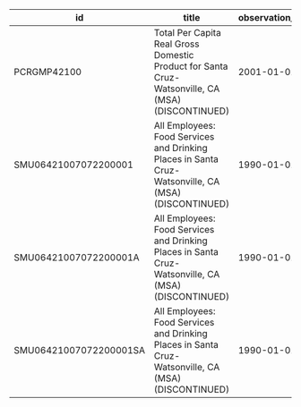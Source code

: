 | id                     | title                                                                                               | observation_start   | observation_end   |
|------------------------|-----------------------------------------------------------------------------------------------------|---------------------|-------------------|
| PCRGMP42100            | Total Per Capita Real Gross Domestic Product for Santa Cruz-Watsonville, CA (MSA) (DISCONTINUED)    | 2001-01-01          | 2017-01-01        |
| SMU06421007072200001   | All Employees: Food Services and Drinking Places in Santa Cruz-Watsonville, CA (MSA) (DISCONTINUED) | 1990-01-01          | 2013-12-01        |
| SMU06421007072200001A  | All Employees: Food Services and Drinking Places in Santa Cruz-Watsonville, CA (MSA) (DISCONTINUED) | 1990-01-01          | 2012-01-01        |
| SMU06421007072200001SA | All Employees: Food Services and Drinking Places in Santa Cruz-Watsonville, CA (MSA) (DISCONTINUED) | 1990-01-01          | 2013-12-01        |